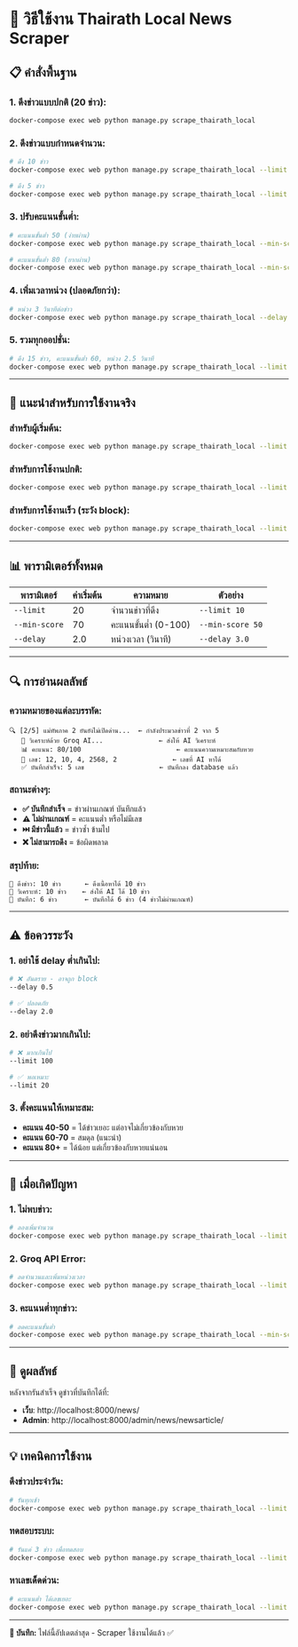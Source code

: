 # 🚀 วิธีใช้งาน Thairath Local News Scraper

## 📋 คำสั่งพื้นฐาน

### 1. ดึงข่าวแบบปกติ (20 ข่าว):
```bash
docker-compose exec web python manage.py scrape_thairath_local
```

### 2. ดึงข่าวแบบกำหนดจำนวน:
```bash
# ดึง 10 ข่าว
docker-compose exec web python manage.py scrape_thairath_local --limit 10

# ดึง 5 ข่าว
docker-compose exec web python manage.py scrape_thairath_local --limit 5
```

### 3. ปรับคะแนนขั้นต่ำ:
```bash
# คะแนนขั้นต่ำ 50 (ง่ายผ่าน)
docker-compose exec web python manage.py scrape_thairath_local --min-score 50

# คะแนนขั้นต่ำ 80 (ยากผ่าน)
docker-compose exec web python manage.py scrape_thairath_local --min-score 80
```

### 4. เพิ่มเวลาหน่วง (ปลอดภัยกว่า):
```bash
# หน่วง 3 วินาทีต่อข่าว
docker-compose exec web python manage.py scrape_thairath_local --delay 3.0
```

### 5. รวมทุกออปชั่น:
```bash
# ดึง 15 ข่าว, คะแนนขั้นต่ำ 60, หน่วง 2.5 วินาที
docker-compose exec web python manage.py scrape_thairath_local --limit 15 --min-score 60 --delay 2.5
```

---

## 🎯 แนะนำสำหรับการใช้งานจริง

### สำหรับผู้เริ่มต้น:
```bash
docker-compose exec web python manage.py scrape_thairath_local --limit 5 --min-score 50
```

### สำหรับการใช้งานปกติ:
```bash
docker-compose exec web python manage.py scrape_thairath_local --limit 10 --min-score 60 --delay 2.0
```

### สำหรับการใช้งานเร็ว (ระวัง block):
```bash
docker-compose exec web python manage.py scrape_thairath_local --limit 20 --min-score 70 --delay 1.0
```

---

## 📊 พารามิเตอร์ทั้งหมด

| พารามิเตอร์ | ค่าเริ่มต้น | ความหมาย | ตัวอย่าง |
|------------|-------------|-----------|----------|
| `--limit` | 20 | จำนวนข่าวที่ดึง | `--limit 10` |
| `--min-score` | 70 | คะแนนขั้นต่ำ (0-100) | `--min-score 50` |
| `--delay` | 2.0 | หน่วงเวลา (วินาที) | `--delay 3.0` |

---

## 🔍 การอ่านผลลัพธ์

### ความหมายของแต่ละบรรทัด:
```
🔍 [2/5] แม่ทัพภาค 2 ยันยังไม่เปิดด่าน...  ← กำลังประมวลข่าวที่ 2 จาก 5
   🤖 วิเคราะห์ด้วย Groq AI...              ← ส่งให้ AI วิเคราะห์
   📊 คะแนน: 80/100                        ← คะแนนความเหมาะสมกับหวย
   🔢 เลข: 12, 10, 4, 2568, 2              ← เลขที่ AI หาได้
   ✅ บันทึกสำเร็จ: 5 เลข                   ← บันทึกลง database แล้ว
```

### สถานะต่างๆ:
- **✅ บันทึกสำเร็จ** = ข่าวผ่านเกณฑ์ บันทึกแล้ว
- **⚠️ ไม่ผ่านเกณฑ์** = คะแนนต่ำ หรือไม่มีเลข
- **⏭️ มีข่าวนี้แล้ว** = ข่าวซ้ำ ข้ามไป
- **❌ ไม่สามารถดึง** = ข้อผิดพลาด

### สรุปท้าย:
```
📰 ดึงข่าว: 10 ข่าว      ← ดึงเนื้อหาได้ 10 ข่าว
🤖 วิเคราะห์: 10 ข่าว    ← ส่งให้ AI ได้ 10 ข่าว  
💾 บันทึก: 6 ข่าว       ← บันทึกได้ 6 ข่าว (4 ข่าวไม่ผ่านเกณฑ์)
```

---

## ⚠️ ข้อควรระวัง

### 1. อย่าใช้ delay ต่ำเกินไป:
```bash
# ❌ อันตราย - อาจถูก block
--delay 0.5

# ✅ ปลอดภัย  
--delay 2.0
```

### 2. อย่าดึงข่าวมากเกินไป:
```bash
# ❌ มากเกินไป
--limit 100

# ✅ พอเหมาะ
--limit 20
```

### 3. ตั้งคะแนนให้เหมาะสม:
- **คะแนน 40-50** = ได้ข่าวเยอะ แต่อาจไม่เกี่ยวข้องกับหวย
- **คะแนน 60-70** = สมดุล (แนะนำ)
- **คะแนน 80+** = ได้น้อย แต่เกี่ยวข้องกับหวยแน่นอน

---

## 🔧 เมื่อเกิดปัญหา

### 1. ไม่พบข่าว:
```bash
# ลองเพิ่มจำนวน
docker-compose exec web python manage.py scrape_thairath_local --limit 30
```

### 2. Groq API Error:
```bash
# ลดจำนวนและเพิ่มหน่วงเวลา
docker-compose exec web python manage.py scrape_thairath_local --limit 5 --delay 5.0
```

### 3. คะแนนต่ำทุกข่าว:
```bash
# ลดคะแนนขั้นต่ำ
docker-compose exec web python manage.py scrape_thairath_local --min-score 40
```

---

## 📱 ดูผลลัพธ์

หลังจากรันสำเร็จ ดูข่าวที่บันทึกได้ที่:
- **เว็บ**: http://localhost:8000/news/
- **Admin**: http://localhost:8000/admin/news/newsarticle/

---

## 💡 เทคนิคการใช้งาน

### ดึงข่าวประจำวัน:
```bash
# รันทุกเช้า
docker-compose exec web python manage.py scrape_thairath_local --limit 15 --min-score 60
```

### ทดสอบระบบ:
```bash  
# รันแค่ 3 ข่าว เพื่อทดสอบ
docker-compose exec web python manage.py scrape_thairath_local --limit 3 --min-score 50
```

### หาเลขเด็ดด่วน:
```bash
# คะแนนต่ำ ได้เลขเยอะ
docker-compose exec web python manage.py scrape_thairath_local --limit 20 --min-score 40
```

---

**📝 บันทึก:** ไฟล์นี้อัปเดตล่าสุด - Scraper ใช้งานได้แล้ว ✅